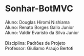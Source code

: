 # Sonhar-BotMVC

Aluno: Douglas Hiromi Nishiama</br>
Aluno: Renato Borges Gallo Junior</br>
Aluno: Valdir Evaristo da Silva Junior</br>
</br>
Disciplina: Padrões de Projeto</br>
Professor: Giuliamo Araujo Bertoti
